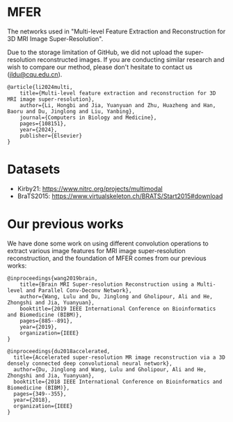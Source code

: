 # MFER
The networks used in "Multi-level Feature Extraction and Reconstruction for 3D MRI Image Super-Resolution".

Due to the storage limitation of GitHub, we did not upload the super-resolution reconstructed images. If you are conducting similar research and wish to compare our method, please don't hesitate to contact us (jldu@cqu.edu.cn). 
```
@article{li2024multi,  
    title={Multi-level feature extraction and reconstruction for 3D MRI image super-resolution},  
    author={Li, Hongbi and Jia, Yuanyuan and Zhu, Huazheng and Han, Baoru and Du, Jinglong and Liu, Yanbing},  
    journal={Computers in Biology and Medicine},  
    pages={108151},  
    year={2024},  
    publisher={Elsevier}  
}
```

# Datasets
- Kirby21: https://www.nitrc.org/projects/multimodal
- BraTS2015: https://www.virtualskeleton.ch/BRATS/Start2015#download 



# Our previous works
We have done some work on using different convolution operations to extract various image features for MRI image super-resolution reconstruction, and the foundation of MFER comes from our previous works:

```
@inproceedings{wang2019brain,  
    title={Brain MRI Super-resolution Reconstruction using a Multi-level and Parallel Conv-Deconv Network},  
    author={Wang, Lulu and Du, Jinglong and Gholipour, Ali and He, Zhongshi and Jia, Yuanyuan},  
    booktitle={2019 IEEE International Conference on Bioinformatics and Biomedicine (BIBM)},  
    pages={885--891},  
    year={2019},  
    organization={IEEE}  
}
```
```
@inproceedings{du2018accelerated,
  title={Accelerated super-resolution MR image reconstruction via a 3D densely connected deep convolutional neural network},
  author={Du, Jinglong and Wang, Lulu and Gholipour, Ali and He, Zhongshi and Jia, Yuanyuan},
  booktitle={2018 IEEE International Conference on Bioinformatics and Biomedicine (BIBM)},
  pages={349--355},
  year={2018},
  organization={IEEE}
}
```
